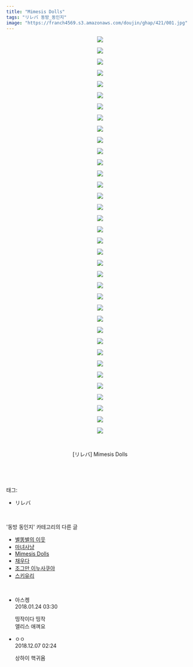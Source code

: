 ```yaml
---
title: "Mimesis Dolls"
tags: "リレバ 동방_동인지"
image: "https://franch4569.s3.amazonaws.com/doujin/ghap/421/001.jpg"
---
```

<div class="article">
<p style="text-align: center; clear: none; float: none;"><img src="{{ site.imgserver2 }}/ghap/421/001.jpg"/></p>
<p style="text-align: center; clear: none; float: none;"><img src="{{ site.imgserver2 }}/ghap/421/002.jpg"/></p>
<p style="text-align: center; clear: none; float: none;"><img src="{{ site.imgserver2 }}/ghap/421/003.jpg"/></p>
<p style="text-align: center; clear: none; float: none;"><img src="{{ site.imgserver2 }}/ghap/421/004.jpg"/></p>
<p style="text-align: center; clear: none; float: none;"><img src="{{ site.imgserver2 }}/ghap/421/005.jpg"/></p>
<p style="text-align: center; clear: none; float: none;"><img src="{{ site.imgserver2 }}/ghap/421/006.jpg"/></p>
<p style="text-align: center; clear: none; float: none;"><img src="{{ site.imgserver2 }}/ghap/421/007.jpg"/></p>
<p style="text-align: center; clear: none; float: none;"><img src="{{ site.imgserver2 }}/ghap/421/008.jpg"/></p>
<p style="text-align: center; clear: none; float: none;"><img src="{{ site.imgserver2 }}/ghap/421/009.jpg"/></p>
<p style="text-align: center; clear: none; float: none;"><img src="{{ site.imgserver2 }}/ghap/421/010.jpg"/></p>
<p style="text-align: center; clear: none; float: none;"><img src="{{ site.imgserver2 }}/ghap/421/011.jpg"/></p>
<p style="text-align: center; clear: none; float: none;"><img src="{{ site.imgserver2 }}/ghap/421/012.jpg"/></p>
<p style="text-align: center; clear: none; float: none;"><img src="{{ site.imgserver2 }}/ghap/421/013.jpg"/></p>
<p style="text-align: center; clear: none; float: none;"><img src="{{ site.imgserver2 }}/ghap/421/014.jpg"/></p>
<p style="text-align: center; clear: none; float: none;"><img src="{{ site.imgserver2 }}/ghap/421/015.jpg"/></p>
<p style="text-align: center; clear: none; float: none;"><img src="{{ site.imgserver2 }}/ghap/421/016.jpg"/></p>
<p style="text-align: center; clear: none; float: none;"><img src="{{ site.imgserver2 }}/ghap/421/017.jpg"/></p>
<p style="text-align: center; clear: none; float: none;"><img src="{{ site.imgserver2 }}/ghap/421/018.jpg"/></p>
<p style="text-align: center; clear: none; float: none;"><img src="{{ site.imgserver2 }}/ghap/421/019.jpg"/></p>
<p style="text-align: center; clear: none; float: none;"><img src="{{ site.imgserver2 }}/ghap/421/020.jpg"/></p>
<p style="text-align: center; clear: none; float: none;"><img src="{{ site.imgserver2 }}/ghap/421/021.jpg"/></p>
<p style="text-align: center; clear: none; float: none;"><img src="{{ site.imgserver2 }}/ghap/421/022.jpg"/></p>
<p style="text-align: center; clear: none; float: none;"><img src="{{ site.imgserver2 }}/ghap/421/023.jpg"/></p>
<p style="text-align: center; clear: none; float: none;"><img src="{{ site.imgserver2 }}/ghap/421/024.jpg"/></p>
<p style="text-align: center; clear: none; float: none;"><img src="{{ site.imgserver2 }}/ghap/421/025.jpg"/></p>
<p style="text-align: center; clear: none; float: none;"><img src="{{ site.imgserver2 }}/ghap/421/026.jpg"/></p>
<p style="text-align: center; clear: none; float: none;"><img src="{{ site.imgserver2 }}/ghap/421/027.jpg"/></p>
<p style="text-align: center; clear: none; float: none;"><img src="{{ site.imgserver2 }}/ghap/421/028.jpg"/></p>
<p style="text-align: center; clear: none; float: none;"><img src="{{ site.imgserver2 }}/ghap/421/029.jpg"/></p>
<p style="text-align: center; clear: none; float: none;"><img src="{{ site.imgserver2 }}/ghap/421/030.jpg"/></p>
<p style="text-align: center; clear: none; float: none;"><img src="{{ site.imgserver2 }}/ghap/421/031.jpg"/></p>
<p style="text-align: center; clear: none; float: none;"><img src="{{ site.imgserver2 }}/ghap/421/032.jpg"/></p>
<p style="text-align: center; clear: none; float: none;"><img src="{{ site.imgserver2 }}/ghap/421/033.jpg"/></p>
<p style="text-align: center; clear: none; float: none;"><img src="{{ site.imgserver2 }}/ghap/421/034.jpg"/></p>
<p style="text-align: center; clear: none; float: none;"><img src="{{ site.imgserver2 }}/ghap/421/035.jpg"/></p>
<p style="text-align: center; clear: none; float: none;"><img src="{{ site.imgserver2 }}/ghap/421/036.jpg"/></p>
<p style="text-align: center; clear: none; float: none;"><br/></p>
<p style="text-align: center; clear: none; float: none;">[リレバ] Mimesis Dolls</p>
<p><br/></p>
</div><br/>
<div class="tagTrail">
<p>태그: </p>
<ul>
<li>リレバ</li>
</ul>
</div><br/>
<div class="another">
<p>'동방 동인지' 카테고리의 다른 글</p>
<ul>
<li><a href="/ghap_423">별똥별의 이웃</a></li>
<li><a href="/ghap_422">마녀사냥</a></li>
<li><a href="/ghap_421">Mimesis Dolls</a></li>
<li><a href="/ghap_420">채우다</a></li>
<li><a href="/ghap_418">조그만 이누사쿠야</a></li>
<li><a href="/ghap_417">스키유리</a></li>
</ul>
</div><br/>
<div class="cb_module cb_fluid">
<div class="cb_wrt cb_profile">
<div class="comment">
<ul>
<li class="cb_thumb_off" id="comment15181409">
<div class="cb_comment_area">
<div class="cb_info_area">
<div class="cb_section">
<span class="cb_nick_name">아스켕</span>
</div>
<div class="cb_section">
<span class="cb_date">2018.01.24 03:30 </span>
</div>
</div>
<div class="cb_dsc_comment">
<p class="cb_dsc">
											띵작이다 띵작<br/>
앨리스 애껴요
										</p>
</div>
</div></li>
<li class="cb_thumb_off" id="comment15383402">
<div class="cb_comment_area">
<div class="cb_info_area">
<div class="cb_section">
<span class="cb_nick_name">ㅇㅇ</span>
</div>
<div class="cb_section">
<span class="cb_date">2018.12.07 02:24 </span>
</div>
</div>
<div class="cb_dsc_comment">
<p class="cb_dsc">
											상하이 핵귀욤
										</p>
</div>
</div></li>
</ul>
</div>
</div><!-- commentList close -->
</div><br/>
